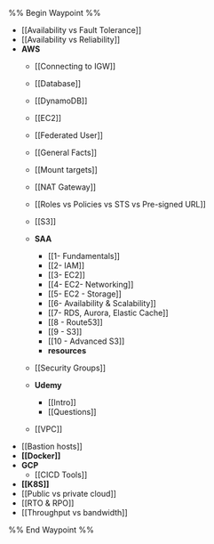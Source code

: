 %% Begin Waypoint %%
- [[Availability vs Fault Tolerance]]
- [[Availability vs Reliability]]
- **AWS**
	- [[Connecting to IGW]]
	- [[Database]]
	- [[DynamoDB]]
	- [[EC2]]
	- [[Federated User]]
	- [[General Facts]]
	- [[Mount targets]]
	- [[NAT Gateway]]
	- [[Roles vs Policies vs STS vs Pre-signed URL]]
	- [[S3]]
	- **SAA**
		- [[1- Fundamentals]]
		- [[2- IAM]]
		- [[3- EC2]]
		- [[4- EC2- Networking]]
		- [[5- EC2 - Storage]]
		- [[6- Availability & Scalability]]
		- [[7- RDS, Aurora, Elastic Cache]]
		- [[8 - Route53]]
		- [[9 - S3]]
		- [[10 - Advanced S3]]
		- **resources**

	- [[Security Groups]]
	- **Udemy**
		- [[Intro]]
		- [[Questions]]
	- [[VPC]]
- [[Bastion hosts]]
- **[[Docker]]**
- **GCP**
	- [[CICD Tools]]
- **[[K8S]]**
- [[Public vs private cloud]]
- [[RTO & RPO]]
- [[Throughput vs bandwidth]]

%% End Waypoint %%
